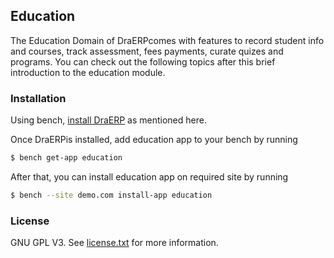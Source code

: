 ## Education

The Education Domain of DraERPcomes with features to record student info and courses, track assessment, fees payments, curate quizes and programs. You can check out the following topics after this brief introduction to the education module.


### Installation

Using bench, [install DraERP](https://github.com/frappe/bench#installation) as mentioned here.

Once DraERPis installed, add education app to your bench by running
```sh
$ bench get-app education
```

After that, you can install education app on required site by running

```sh
$ bench --site demo.com install-app education
```


### License

GNU GPL V3. See [license.txt](https://github.com/frappe/agriculture/blob/develop/license.txt) for more information.
